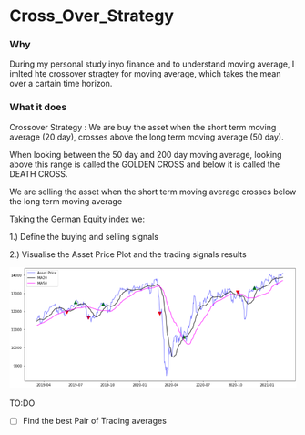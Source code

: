 # Cross_Over_Strategy

### Why 
During my personal study inyo finance and to understand moving average, I imlted hte crossover stragtey for moving average, which takes the mean over a cartain time horizon.

### What it does

Crossover Strategy :
We are buy the asset when the short term moving average (20 day), crosses above the long term moving average (50 day).

When looking between the 50 day and 200 day moving average, looking above this range is called the GOLDEN CROSS and below it is called the DEATH CROSS.

We are selling the asset when the short term moving average crosses below the long term moving average

Taking the German Equity index we:

1.) Define the buying and selling signals

2.) Visualise the Asset Price Plot and the trading signals  results

![CossOverImage](https://github.com/EziOzoani/Cross_Over_Strategy/blob/master/Images/CorssOver.png)


TO:DO

- [ ] Find the best Pair of Trading averages
  
